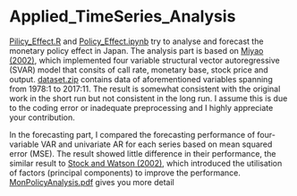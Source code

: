 # Applied_TimeSeries_Analysis

  [Pilicy_Effect.R](https://github.com/yoshiki146/Applied_TimeSeries_Analysis/blob/master/Policy_Effect.R) and [Policy_Effect.ipynb](https://github.com/yoshiki146/Applied_TimeSeries_Analysis/blob/master/Policy_Effect.ipynb) try to analyse and forecast the monetary policy effect in Japan. The analysis part is based on [Miyao (2002)](http://www.jstor.org/stable/3270693), which implemented four variable structural vector autoregressive (SVAR) model that consits of call rate, monetary base, stock price and output. [dataset.zip](https://github.com/yoshiki146/Applied_TimeSeries_Analysis/blob/master/dataset.zip) contains data of aforementioned variables spanning from 1978:1 to 2017:11. The result is somewhat consistent with the original work in the short run but not consistent in the long run. I assume this is due to the coding error or inadequate preprocessing and I highly appreciate your contribution.   
  
  In the forecasting part, I compared the forecasting performance of four-variable VAR and univariate AR for each series based on mean squared error (MSE). The result showed little difference in their performance, the similar result to [Stock and Watson (2002)](http://amstat.tandfonline.com/doi/abs/10.1198/073500102317351921), which introduced the utilisation of factors (principal components) to improve the performance. [MonPolicyAnalysis.pdf](https://github.com/yoshiki146/Applied_TimeSeries_Analysis/blob/master/MonPolicyAnalysis.pdf) gives you more detail  
